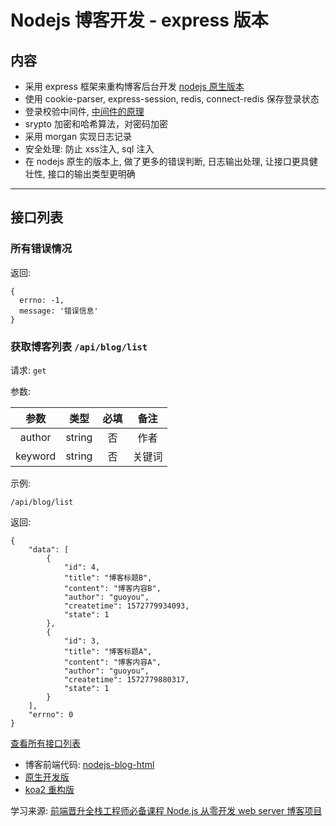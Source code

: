 # Nodejs 博客开发 - express 版本


## 内容

- 采用 express 框架来重构博客后台开发 [nodejs 原生版本](https://github.com/liguoyou/nodejs-blog)
- 使用 cookie-parser, express-session, redis, connect-redis 保存登录状态
- 登录校验中间件, [中间件的原理](https://github.com/liguoyou/nodejs-middleware)
- srypto 加密和哈希算法，对密码加密
- 采用 morgan 实现日志记录
- 安全处理: 防止 xss注入, sql 注入
- 在 nodejs 原生的版本上, 做了更多的错误判断, 日志输出处理, 让接口更具健壮性, 接口的输出类型更明确

***

## 接口列表

### 所有错误情况

返回:
```
{
  errno: -1,
  message: '错误信息'
}
```

### 获取博客列表 `/api/blog/list`

请求: `get`

参数: 

|  参数   |  类型  | 必填  |  备注  |
| :-----: | :----: | :---: | :----: |
| author  | string |  否   |  作者  |
| keyword | string |  否   | 关键词 |

示例: 
```
/api/blog/list
```

返回:
```
{
    "data": [
        {
            "id": 4,
            "title": "博客标题B",
            "content": "博客内容B",
            "author": "guoyou",
            "createtime": 1572779934093,
            "state": 1
        },
        {
            "id": 3,
            "title": "博客标题A",
            "content": "博客内容A",
            "author": "guoyou",
            "createtime": 1572779880317,
            "state": 1
        }
    ],
    "errno": 0
}
```

[查看所有接口列表](./API.md)


- 博客前端代码: [nodejs-blog-html](https://github.com/liguoyou/nodejs-blog-html)
- [原生开发版](https://github.com/liguoyou/nodejs-blog)
- [koa2 重构版](https://github.com/liguoyou/nodejs-koa2-blog)

学习来源: [前端晋升全栈工程师必备课程 Node.js 从零开发 web server 博客项目](https://coding.imooc.com/class/320.html)